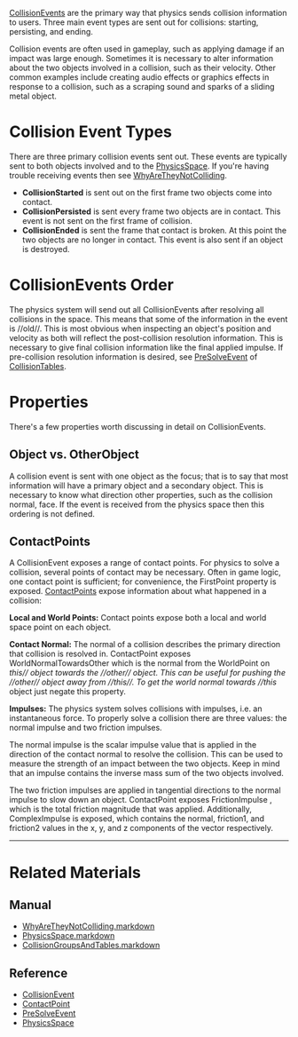 [ CollisionEvents](https://github.com/zeroengineteam/ZeroDocs/blob/master/code_reference/class_reference/CollisionEvent.markdown) are the primary way that physics sends collision information to users. Three main event types are sent out for collisions: starting, persisting, and ending.

Collision events are often used in gameplay, such as applying damage if an impact was large enough. Sometimes it is necessary to alter information about the two objects involved in a collision, such as their velocity. Other common examples include creating audio effects or graphics effects in response to a collision, such as a scraping sound and sparks of a sliding metal object.

 #  Collision Event Types
There are three primary collision events sent out. These events are typically sent to both objects involved and to the [PhysicsSpace](https://github.com/zeroengineteam/ZeroDocs/blob/master/zero_editor_documentation/zeromanual/physics/collisionoverview/PhysicsSpace.markdown). If you're having trouble receiving events then see [WhyAreTheyNotColliding](https://github.com/zeroengineteam/ZeroDocs/blob/master/zero_editor_documentation/zeromanual/physics/collisionoverview/physicstroubleshooting/whyaretheynotcolliding.markdown).

- **CollisionStarted** is sent out on the first frame two objects come into contact.
- **CollisionPersisted** is sent every frame two objects are in contact. This event is not sent on the first frame of collision.
- **CollisionEnded** is sent the frame that contact is broken. At this point the two objects are no longer in contact. This event is also sent if an object is destroyed.

 #  CollisionEvents Order
The physics system will send out all CollisionEvents after resolving all collisions in the space. This means that some of the information in the event is //old//. This is most obvious when inspecting an object's position and velocity as both will reflect the post-collision resolution information. This is necessary to give final collision information like the final applied impulse. If pre-collision resolution information is desired, see [PreSolveEvent](https://github.com/zeroengineteam/ZeroDocs/blob/master/code_reference/class_reference/PreSolveEvent.markdown) of [CollisionTables](https://github.com/zeroengineteam/ZeroDocs/blob/master/zero_editor_documentation/zeromanual/physics/collisionoverview/collisiongroupsandtables.markdown).

 #  Properties
There's a few properties worth discussing in detail on CollisionEvents.

 ##  Object vs. OtherObject
A collision event is sent with one object as the focus; that is to say that most information will have a primary object and a secondary object. This is necessary to know what direction other properties, such as the collision normal, face. If the event is received from the physics space then this ordering is not defined.

 ##  ContactPoints
A CollisionEvent exposes a range of contact points. For physics to solve a collision, several points of contact may be necessary. Often in game logic, one contact point is sufficient; for convenience, the FirstPoint  property is exposed. [ ContactPoints](https://github.com/zeroengineteam/ZeroDocs/blob/master/code_reference/class_reference/ContactPoint.markdown) expose information about what happened in a collision:

**Local and World Points:** Contact points expose both a local and world space point on each object.

**Contact Normal:** The normal of a collision describes the primary direction that collision is resolved in. ContactPoint exposes WorldNormalTowardsOther  which is the normal from the WorldPoint on *this// object towards the //other// object. This can be useful for pushing the //other// object away from //this//. To get the world normal towards //this* object just negate this property.

**Impulses:** The physics system solves collisions with impulses, i.e. an instantaneous force. To properly solve a collision there are three values: the normal impulse and two friction impulses. 

The normal impulse is the scalar impulse value that is applied in the direction of the contact normal to resolve the collision. This can be used to measure the strength of an impact between the two objects. Keep in mind that an impulse contains the inverse mass sum of the two objects involved.

The two friction impulses are applied in tangential directions to the normal impulse to slow down an object. ContactPoint exposes FrictionImpulse , which is the total friction magnitude that was applied. Additionally, ComplexImpulse  is exposed, which contains the normal, friction1, and friction2 values in the x, y, and z components of the vector respectively.

---
 # Related Materials
 ##  Manual
- [WhyAreTheyNotColliding.markdown](https://github.com/zeroengineteam/ZeroDocs/blob/master/zero_editor_documentation/zeromanual/physics/collisionoverview/PhysicsTroubleshooting/WhyAreTheyNotColliding.markdown)
- [PhysicsSpace.markdown](https://github.com/zeroengineteam/ZeroDocs/blob/master/zero_editor_documentation/zeromanual/physics/collisionoverview/PhysicsSpace.markdown)
- [CollisionGroupsAndTables.markdown](https://github.com/zeroengineteam/ZeroDocs/blob/master/zero_editor_documentation/zeromanual/physics/collisionoverview/CollisionGroupsAndTables.markdown)
 ##  Reference
- [CollisionEvent](https://github.com/zeroengineteam/ZeroDocs/blob/master/code_reference/class_reference/CollisionEvent.markdown)
- [ContactPoint](https://github.com/zeroengineteam/ZeroDocs/blob/master/code_reference/class_reference/ContactPoint.markdown)
- [PreSolveEvent](https://github.com/zeroengineteam/ZeroDocs/blob/master/code_reference/class_reference/PreSolveEvent.markdown)
- [PhysicsSpace](https://github.com/zeroengineteam/ZeroDocs/blob/master/code_reference/class_reference/PhysicsSpace.markdown) 

 